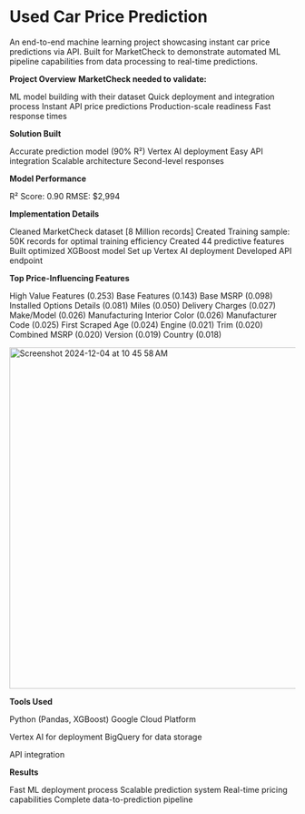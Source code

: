 # Used Car Price Prediction

An end-to-end machine learning project showcasing instant car price predictions via API. Built for MarketCheck to demonstrate automated ML pipeline capabilities from data processing to real-time predictions.

**Project Overview**
**MarketCheck needed to validate:**

ML model building with their dataset
Quick deployment and integration process
Instant API price predictions
Production-scale readiness
Fast response times

**Solution Built**

Accurate prediction model (90% R²)
Vertex AI deployment
Easy API integration
Scalable architecture
Second-level responses

**Model Performance**

R² Score: 0.90
RMSE: $2,994

**Implementation Details**

Cleaned MarketCheck dataset [8 Million records]
Created Training sample: 50K records for optimal training efficiency
Created 44 predictive features
Built optimized XGBoost model
Set up Vertex AI deployment
Developed API endpoint

**Top Price-Influencing Features**

High Value Features (0.253)
Base Features (0.143)
Base MSRP (0.098)
Installed Options Details (0.081)
Miles (0.050)
Delivery Charges (0.027)
Make/Model (0.026)
Manufacturing Interior Color (0.026)
Manufacturer Code (0.025)
First Scraped Age (0.024)
Engine (0.021)
Trim (0.020)
Combined MSRP (0.020)
Version (0.019)
Country (0.018)

<img width="600" alt="Screenshot 2024-12-04 at 10 45 58 AM" src="https://github.com/user-attachments/assets/8e341f2c-97d7-4de5-b142-82dd05f95f1c">


**Tools Used**

Python (Pandas, XGBoost)
Google Cloud Platform

Vertex AI for deployment
BigQuery for data storage


API integration

**Results**

Fast ML deployment process
Scalable prediction system
Real-time pricing capabilities
Complete data-to-prediction pipeline
